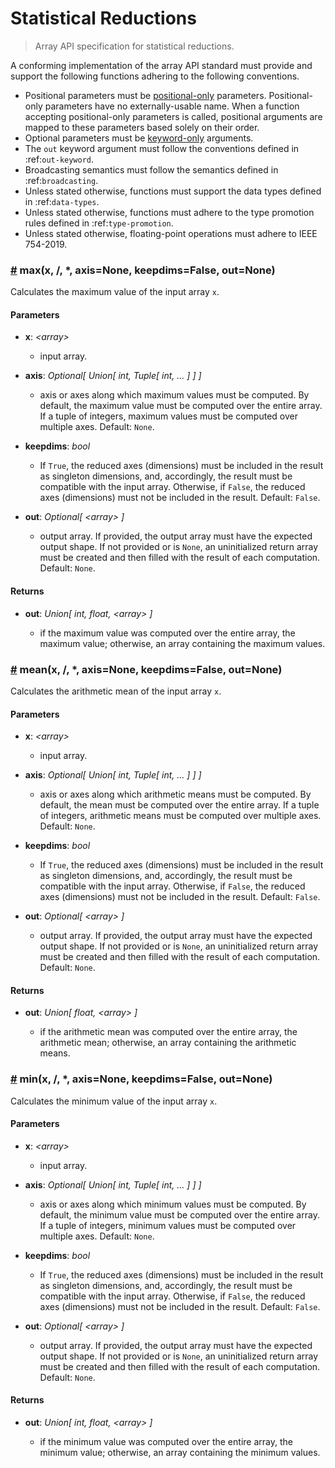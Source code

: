 # Statistical Reductions

> Array API specification for statistical reductions.

A conforming implementation of the array API standard must provide and support the following functions adhering to the following conventions.

-   Positional parameters must be [positional-only](https://www.python.org/dev/peps/pep-0570/) parameters. Positional-only parameters have no externally-usable name. When a function accepting positional-only parameters is called, positional arguments are mapped to these parameters based solely on their order.
-   Optional parameters must be [keyword-only](https://www.python.org/dev/peps/pep-3102/) arguments.
-   The `out` keyword argument must follow the conventions defined in :ref:`out-keyword`.
-   Broadcasting semantics must follow the semantics defined in :ref:`broadcasting`.
-   Unless stated otherwise, functions must support the data types defined in :ref:`data-types`.
-   Unless stated otherwise, functions must adhere to the type promotion rules defined in :ref:`type-promotion`.
-   Unless stated otherwise, floating-point operations must adhere to IEEE 754-2019.

<!-- NOTE: please keep the functions in alphabetical order -->

### <a name="max" href="#max">#</a> max(x, /, *, axis=None, keepdims=False, out=None)

Calculates the maximum value of the input array `x`.

#### Parameters

-   **x**: _&lt;array&gt;_

    -   input array.

-   **axis**: _Optional\[ Union\[ int, Tuple\[ int, ... ] ] ]_

    -   axis or axes along which maximum values must be computed. By default, the maximum value must be computed over the entire array. If a tuple of integers, maximum values must be computed over multiple axes. Default: `None`.

-   **keepdims**: _bool_

    -   If `True`, the reduced axes (dimensions) must be included in the result as singleton dimensions, and, accordingly, the result must be compatible with the input array. Otherwise, if `False`, the reduced axes (dimensions) must not be included in the result. Default: `False`.

-   **out**: _Optional\[ &lt;array&gt; ]_

    -   output array. If provided, the output array must have the expected output shape. If not provided or is `None`, an uninitialized return array must be created and then filled with the result of each computation. Default: `None`.

#### Returns

-   **out**: _Union\[ int, float, &lt;array&gt; ]_

    -   if the maximum value was computed over the entire array, the maximum value; otherwise, an array containing the maximum values.

### <a name="mean" href="#mean">#</a> mean(x, /, *, axis=None, keepdims=False, out=None)

Calculates the arithmetic mean of the input array `x`.

#### Parameters

-   **x**: _&lt;array&gt;_

    -   input array.

-   **axis**: _Optional\[ Union\[ int, Tuple\[ int, ... ] ] ]_

    -   axis or axes along which arithmetic means must be computed. By default, the mean must be computed over the entire array. If a tuple of integers, arithmetic means must be computed over multiple axes. Default: `None`.

-   **keepdims**: _bool_

    -   If `True`, the reduced axes (dimensions) must be included in the result as singleton dimensions, and, accordingly, the result must be compatible with the input array. Otherwise, if `False`, the reduced axes (dimensions) must not be included in the result. Default: `False`.

-   **out**: _Optional\[ &lt;array&gt; ]_

    -   output array. If provided, the output array must have the expected output shape. If not provided or is `None`, an uninitialized return array must be created and then filled with the result of each computation. Default: `None`.

#### Returns

-   **out**: _Union\[ float, &lt;array&gt; ]_

    -   if the arithmetic mean was computed over the entire array, the arithmetic mean; otherwise, an array containing the arithmetic means.

### <a name="min" href="#min">#</a> min(x, /, *, axis=None, keepdims=False, out=None)

Calculates the minimum value of the input array `x`.

#### Parameters

-   **x**: _&lt;array&gt;_

    -   input array.

-   **axis**: _Optional\[ Union\[ int, Tuple\[ int, ... ] ] ]_

    -   axis or axes along which minimum values must be computed. By default, the minimum value must be computed over the entire array. If a tuple of integers, minimum values must be computed over multiple axes. Default: `None`.

-   **keepdims**: _bool_

    -   If `True`, the reduced axes (dimensions) must be included in the result as singleton dimensions, and, accordingly, the result must be compatible with the input array. Otherwise, if `False`, the reduced axes (dimensions) must not be included in the result. Default: `False`.

-   **out**: _Optional\[ &lt;array&gt; ]_

    -   output array. If provided, the output array must have the expected output shape. If not provided or is `None`, an uninitialized return array must be created and then filled with the result of each computation. Default: `None`.

#### Returns

-   **out**: _Union\[ int, float, &lt;array&gt; ]_

    -   if the minimum value was computed over the entire array, the minimum value; otherwise, an array containing the minimum values.